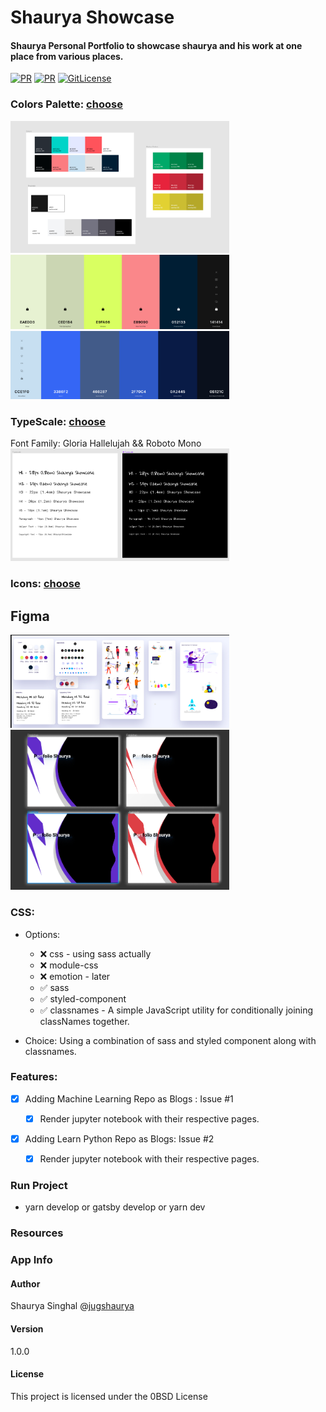 # Shaurya Showcase

#### Shaurya Personal Portfolio to showcase shaurya and his work at one place from various places.

[![PR](https://img.shields.io/badge/code_style-prettier-ff69b4.svg)](https://github.com/jugshaurya/showcase)
[![PR](https://img.shields.io/badge/PR-Welcome-blue.svg)](https://github.com/jugshaurya/showcase)
[![GitLicense](https://gitlicense.com/badge/jugshaurya/showcase)](https://github.com/jugshaurya/showcase)

### Colors Palette: [choose](https://coolors.co/)

<img src="./readme-images/color-palette.png" width="350" title="color Pallette">
<img src="./readme-images/primary-light.png" width="350" title="Light Version">
<img src="./readme-images/primary-dark.png" width="350" title="Dark Version">

### TypeScale: [choose](https://type-scale.com/)

Font Family: Gloria Hallelujah && Roboto Mono
<br>
<img src="./readme-images/typo.png" width="350" title="Typography">

### Icons: [choose](https://thenounproject.com/)

## Figma

<img src="./readme-images/sample1.png" width="350" title="Figma">
<img src="./readme-images/sample2.png" width="350" title="Figma">

### CSS:

- Options:

  - ❌ css - using sass actually
  - ❌ module-css
  - ❌ emotion - later
  - ✅ sass
  - ✅ styled-component
  - ✅ classnames - A simple JavaScript utility for conditionally joining classNames together.

- Choice: Using a combination of sass and styled component along with classnames.

### Features:

- [x] Adding Machine Learning Repo as Blogs : Issue #1

  - [x] Render jupyter notebook with their respective pages.

- [x] Adding Learn Python Repo as Blogs: Issue #2
  - [x] Render jupyter notebook with their respective pages.

### Run Project

- yarn develop or gatsby develop or yarn dev

### Resources

### App Info

#### Author

Shaurya Singhal
@[jugshaurya](https://shaurya.now.sh)

#### Version

1.0.0

#### License

This project is licensed under the 0BSD License
